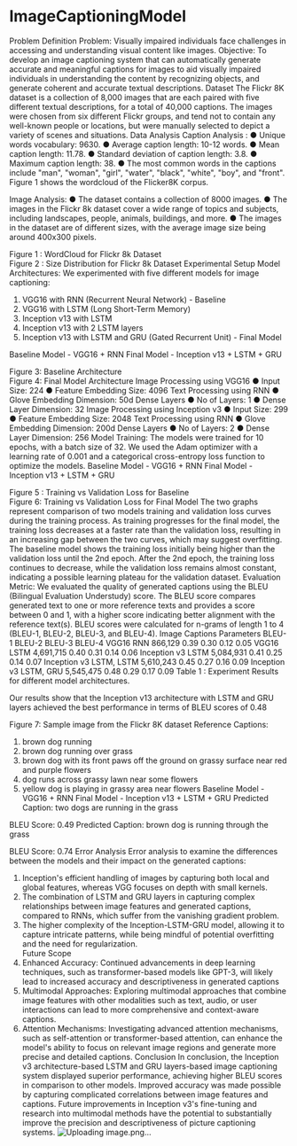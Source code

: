 # ImageCaptioningModel
Problem Definition
Problem: Visually impaired individuals face challenges in accessing and understanding visual content like images.
Objective: To develop an image captioning system that can automatically generate accurate and meaningful captions for images to aid visually impaired individuals in understanding the content by recognizing objects, and generate coherent and accurate textual descriptions.
Dataset
The Flickr 8K dataset is a collection of 8,000 images that are each paired with five different textual descriptions, for a total of 40,000 captions. The images were chosen from six different Flickr groups, and tend not to contain any well-known people or locations, but were manually selected to depict a variety of scenes and situations.
Data Analysis
Caption Analysis : 
●	Unique words vocabulary: 9630.
●	Average caption length: 10-12 words.
●	Mean caption length: 11.78.
●	Standard deviation of caption length: 3.8.
●	Maximum caption length: 38.
●	The most common words in the captions include "man", "woman", "girl", "water", "black", "white", "boy", and "front". Figure 1 shows the wordcloud of the Flicker8K corpus.

Image Analysis:
●	The dataset contains a collection of 8000 images.
●	The images in the Flickr 8k dataset cover a wide range of topics and subjects, including landscapes, people, animals, buildings, and more.
●	The images in the dataset are of different sizes, with the average image size being around 400x300 pixels. 

 
Figure 1 : WordCloud for Flickr 8k Dataset	 
Figure 2 : Size Distribution for Flickr 8k Dataset
Experimental Setup
Model Architectures: We experimented with five different models for image captioning:
1.	VGG16 with RNN (Recurrent Neural Network) - Baseline
2.	VGG16 with LSTM (Long Short-Term Memory)
3.	Inception v13 with LSTM
4.	Inception v13 with 2 LSTM layers
5.	Inception v13 with LSTM and GRU (Gated Recurrent Unit) - Final Model

Baseline Model - VGG16 + RNN	Final Model - Inception v13 + LSTM + GRU 
 
Figure 3: Baseline Architecture	 
Figure 4: Final Model Architecture
Image Processing using VGG16
●	Input Size: 224
●	Feature Embedding Size: 4096
Text Processing using RNN
●	Glove Embedding Dimension: 50d
Dense Layers
●	No of Layers: 1
●	Dense Layer Dimension: 32	Image Processing using Inception v3
●	Input Size: 299
●	Feature Embedding Size: 2048
Text Processing using RNN
●	Glove Embedding Dimension: 200d
Dense Layers
●	No of Layers: 2
●	Dense Layer Dimension: 256
Model Training: The models were trained for 10 epochs, with a batch size of 32. We used the Adam optimizer with a learning rate of 0.001 and a categorical cross-entropy loss function to optimize the models.
Baseline Model - VGG16 + RNN	Final Model - Inception v13 + LSTM + GRU 
 
Figure 5 : Training vs Validation Loss for Baseline	 
Figure 6: Training vs Validation Loss for Final Model
The two graphs represent comparison of two models training and validation loss curves during the training process. As training progresses for the final model, the training loss decreases at a faster rate than the validation loss, resulting in an increasing gap between the two curves, which may suggest overfitting. The baseline model shows the training loss initially being higher than the validation loss until the 2nd epoch. After the 2nd epoch, the training loss continues to decrease, while the validation loss remains almost constant, indicating a possible learning plateau for the validation dataset.
Evaluation Metric: We evaluated the quality of generated captions using the BLEU (Bilingual Evaluation Understudy) score. The BLEU score compares generated text to one or more reference texts and provides a score between 0 and 1, with a higher score indicating better alignment with the reference text(s). BLEU scores were calculated for n-grams of length 1 to 4 (BLEU-1, BLEU-2, BLEU-3, and BLEU-4).
Image	Captions	Parameters	BLEU-1	BLEU-2	BLEU-3	BLEU-4
VGG16	RNN	866,129	0.39	0.30	0.12	0.05
VGG16	LSTM	4,691,715	0.40	0.31	0.14	0.06
Inception v3	LSTM	5,084,931	0.41	0.25	0.14	0.07
Inception v3	LSTM, LSTM	5,610,243	0.45	0.27	0.16	0.09
Inception v3	LSTM, GRU	5,545,475	0.48	0.29	0.17	0.09
Table 1 : Experiment Results for different model architectures.

Our results show that the Inception v13 architecture with LSTM and GRU layers achieved the best performance in terms of BLEU scores of 0.48

 
Figure 7: Sample image from the Flickr 8K dataset	Reference Captions:
1.	brown dog running 
2.	brown dog running over grass 
3.	brown dog with its front paws off the ground on grassy surface near red and purple flowers 
4.	dog runs across grassy lawn near some flowers 
5.	yellow dog is playing in grassy area near flowers
Baseline Model - VGG16 + RNN	Final Model - Inception v13 + LSTM + GRU 
Predicted Caption: two dogs are running in the grass

BLEU Score: 0.49	Predicted Caption: brown dog is running through the grass

BLEU Score: 0.74
Error Analysis
Error analysis to examine the differences between the models and their impact on the generated captions:
1.	Inception's efficient handling of images by capturing both local and global features, whereas VGG focuses on depth with small kernels.
2.	The combination of LSTM and GRU layers in capturing complex relationships between image features and generated captions, compared to RNNs, which suffer from the vanishing gradient problem.
3.	The higher complexity of the Inception-LSTM-GRU model, allowing it to capture intricate patterns, while being mindful of potential overfitting and the need for regularization.    
Future Scope
1.	Enhanced Accuracy: Continued advancements in deep learning techniques, such as transformer-based models like GPT-3, will likely lead to increased accuracy and descriptiveness in generated captions
2.	Multimodal Approaches: Exploring multimodal approaches that combine image features with other modalities such as text, audio, or user interactions can lead to more comprehensive and context-aware captions.
3.	Attention Mechanisms: Investigating advanced attention mechanisms, such as self-attention or transformer-based attention, can enhance the model's ability to focus on relevant image regions and generate more precise and detailed captions.
Conclusion
In conclusion, the Inception v3 architecture-based LSTM and GRU layers-based image captioning system displayed superior performance, achieving higher BLEU scores in comparison to other models. Improved accuracy was made possible by capturing complicated correlations between image features and captions. Future improvements in Inception v3's fine-tuning and research into multimodal methods have the potential to substantially improve the precision and descriptiveness of picture captioning systems.
![Uploading image.png…]()

